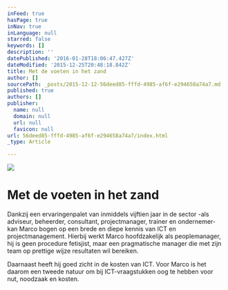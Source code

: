 ```yaml
---
inFeed: true
hasPage: true
inNav: true
inLanguage: null
starred: false
keywords: []
description: ''
datePublished: '2016-01-28T18:06:47.427Z'
dateModified: '2015-12-25T20:48:18.842Z'
title: Met de voeten in het zand
author: []
sourcePath: _posts/2015-12-12-56deed85-fffd-4985-af6f-e294658a74a7.md
published: true
authors: []
publisher:
  name: null
  domain: null
  url: null
  favicon: null
url: 56deed85-fffd-4985-af6f-e294658a74a7/index.html
_type: Article

---
```

![](https://the-grid-user-content.s3-us-west-2.amazonaws.com/8f9f9297-55ce-4ee3-8e63-6687e0d3b33a.jpg)

# Met de voeten in het zand

Dankzij een ervaringenpalet
van inmiddels vijftien jaar in de sector -als adviseur, beheerder, consultant,
projectmanager, trainer en ondernemer- kan Marco bogen op een brede en diepe
kennis van ICT en projectmanagement. Hierbij werkt Marco hoofdzakelijk als
peoplemanager, hij is geen procedure fetisjist, maar een pragmatische manager
die met zijn team op prettige wijze resultaten wil bereiken.

Daarnaast heeft hij goed zicht in de kosten
van ICT. Voor Marco is het daarom een tweede natuur om bij ICT-vraagstukken oog
te hebben voor nut, noodzaak en kosten.